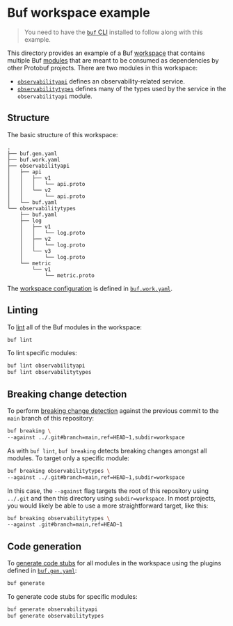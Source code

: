 # Buf workspace example

> You need to have the [`buf` CLI][install] installed to follow along with this example.

This directory provides an example of a Buf [workspace] that contains multiple Buf [modules] that are meant to be consumed as dependencies by other Protobuf projects. There are two modules in this workspace:

* [`observabilityapi`](./observabilityapi) defines an observability-related service.
* [`observabilitytypes`](./observabilitytypes) defines many of the types used by the service in the `observabilityapi` module.

## Structure

The basic structure of this workspace:

```
.
├── buf.gen.yaml
├── buf.work.yaml
├── observabilityapi
│   ├── api
│   │   ├── v1
│   │   │   └── api.proto
│   │   └── v2
│   │       └── api.proto
│   └── buf.yaml
└── observabilitytypes
    ├── buf.yaml
    ├── log
    │   ├── v1
    │   │   └── log.proto
    │   ├── v2
    │   │   └── log.proto
    │   └── v3
    │       └── log.proto
    └── metric
        └── v1
            └── metric.proto
```

The [workspace configuration][buf-work-yaml] is defined in [`buf.work.yaml`](./buf.work.yaml).

## Linting

To [lint] all of the Buf modules in the workspace:

```sh
buf lint
```

To lint specific modules:

```sh
buf lint observabilityapi
buf lint observabilitytypes
```

## Breaking change detection

To perform [breaking change detection][breaking] against the previous commit to the `main` branch of this repository:

```sh
buf breaking \
--against ../.git#branch=main,ref=HEAD~1,subdir=workspace
```

As with `buf lint`, `buf breaking` detects breaking changes amongst all modules. To target only a specific module:

```sh
buf breaking observabilitytypes \
--against ../.git#branch=main,ref=HEAD~1,subdir=workspace
```

In this case, the `--against` flag targets the root of this repository using `../.git` and then this directory using `subdir=workspace`. In most projects, you would likely be able to use a more straightforward target, like this:

```sh
buf breaking observabilitytypes \
--against .git#branch=main,ref=HEAD~1
```

## Code generation

To [generate code stubs][generate] for all modules in the workspace using the plugins defined in [`buf.gen.yaml`](./buf.gen.yaml):

```sh
buf generate
```

To generate code stubs for specific modules:

```sh
buf generate observabilityapi
buf generate observabilitytypes
```

[breaking]: https://docs.buf.build/breaking
[buf-work-yaml]: https://docs.buf.build/configuration/v1/buf-work-yaml
[generate]: https://docs.buf.build/generate
[install]: https://docs.buf.build/installation
[lint]: https://docs.buf.build/lint
[modules]: https://docs.buf.build/bsr/overview#module
[workspace]: https://docs.buf.build/reference/workspaces
